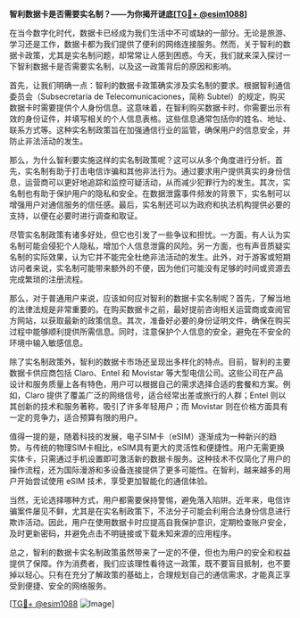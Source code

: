**智利数据卡是否需要实名制？——为你揭开谜底[[TG💪+ @esim1088](https://t.me/s/esim1088)]**

在当今数字化时代，数据卡已经成为我们生活中不可或缺的一部分。无论是旅游、学习还是工作，数据卡都为我们提供了便利的网络连接服务。然而，关于智利的数据卡政策，尤其是实名制问题，却常常让人感到困惑。今天，我们就来深入探讨一下智利数据卡是否需要实名制，以及这一政策背后的原因和影响。

首先，让我们明确一点：智利的数据卡政策确实涉及实名制的要求。根据智利通信委员会（Subsecretaría de Telecomunicaciones，简称 Subtel）的规定，购买数据卡时需要提供个人身份信息。这意味着，在智利购买数据卡时，你需要出示有效的身份证件，并填写相关的个人信息表格。这些信息通常包括你的姓名、地址、联系方式等。这种实名制政策旨在加强通信行业的监管，确保用户的信息安全，并防止非法活动的发生。

那么，为什么智利要实施这样的实名制政策呢？这可以从多个角度进行分析。首先，实名制有助于打击电信诈骗和其他非法行为。通过要求用户提供真实的身份信息，运营商可以更好地追踪和监控可疑活动，从而减少犯罪行为的发生。其次，实名制也有助于保护用户的隐私和安全。在数据泄露事件频发的背景下，实名制可以增强用户对通信服务的信任感。最后，实名制还可以为政府和执法机构提供必要的支持，以便在必要时进行调查和取证。

尽管实名制政策有诸多好处，但它也引发了一些争议和担忧。一方面，有人认为实名制可能会侵犯个人隐私，增加个人信息泄露的风险。另一方面，也有声音质疑实名制的实际效果，认为它并不能完全杜绝非法活动的发生。此外，对于游客或短期访问者来说，实名制可能带来额外的不便，因为他们可能没有足够的时间或资源去完成繁琐的注册流程。

那么，对于普通用户来说，应该如何应对智利的数据卡实名制呢？首先，了解当地的法律法规是非常重要的。在购买数据卡之前，最好提前咨询相关运营商或查阅官方网站，以获取最新的政策信息。其次，准备好必要的身份证明文件，确保在购买过程中能够顺利提供所需信息。同时，注意保护个人信息的安全，避免在不安全的环境中输入敏感信息。

除了实名制政策外，智利的数据卡市场还呈现出多样化的特点。目前，智利的主要数据卡供应商包括 Claro、Entel 和 Movistar 等大型电信公司。这些公司在产品设计和服务质量上各有特色，用户可以根据自己的需求选择合适的套餐和方案。例如，Claro 提供了覆盖广泛的网络信号，适合经常出差或旅行的人群；Entel 则以其创新的技术和服务著称，吸引了许多年轻用户；而 Movistar 则在价格方面具有一定的竞争力，适合预算有限的用户。

值得一提的是，随着科技的发展，电子SIM卡（eSIM）逐渐成为一种新兴的趋势。与传统的物理SIM卡相比，eSIM具有更大的灵活性和便捷性。用户无需更换实体卡，只需通过手机设置即可激活新的数据卡服务。这种技术不仅简化了用户的操作流程，还为国际漫游和多设备连接提供了更多可能性。在智利，越来越多的用户开始尝试使用 eSIM 技术，享受更加智能化的通信体验。

当然，无论选择哪种方式，用户都需要保持警惕，避免落入陷阱。近年来，电信诈骗案件屡见不鲜，尤其是在实名制政策下，不法分子可能会利用合法身份信息进行欺诈活动。因此，用户在使用数据卡时应提高自我保护意识，定期检查账户安全，及时更新密码，并避免点击不明链接或下载未知来源的应用程序。

总之，智利的数据卡实名制政策虽然带来了一定的不便，但也为用户的安全和权益提供了保障。作为消费者，我们应该理性看待这一政策，既不要盲目抵制，也不要掉以轻心。只有在充分了解政策的基础上，合理规划自己的通信需求，才能真正享受到便捷、安全的网络服务。

[[TG💪+ @esim1088](https://t.me/s/esim1088) ![Image](https://i.postimg.cc/4NQfJmqS/Snipaste-2025-05-13-00-14-12.png)]